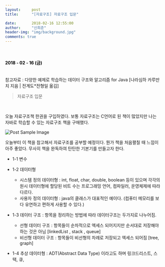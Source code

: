```yaml
---
layout:     post
title:      "[자료구조] 자료구조 입문"

date:       2018-02-16 12:55:00
author:     "신희준"
header-img: "img/background.jpg"
comments: true
---
```


<head>
 <meta property="og:type" content="자료구조 입문">
 <meta property="og:title" content="자료구조 입문">
 <meta property="og:description" content="자료구조 입문">
 <meta property="og:url" content="http://shj7242.github.io/2018/02/16/DataStructure/">

 <meta name="twitter:card" content="자료구조 입문">
  <meta name="twitter:title" content="자료구조 입문">
  <meta name="twitter:description" content="자료구조 입문">
  <meta name="FACEBOOK:domain" content="http://shj7242.github.io/2018/02/16/DataStructure/">
  <meta name="facebook:card" content="자료구조 입문">
   <meta name="facebook:title" content="자료구조 입문">
   <meta name="facebook:description" content="자료구조 입문">
   <meta name="facebook:domain" content="http://shj7242.github.io/2018/02/16/DataStructure/">


 </head>

<br>
<H4 style ="font-weight:bold; color:black;"> </H4>

<H4 style ="font-weight:bold; color : black">2018 - 02 - 16 (금)</H4>
<br>
참고자료 : 다양한 예제로 학습하는 데이터 구조와 알고리즘 for Java [나라심하 카루만치 지음 | 전계도*전형일 옮김]
<br>

> 자료구조 입문

<br>

오늘 자료구조책 한권을 구입하였다. 보통 자료구조는 C언어로 된 책이 많았지만 나는 자바로 학습할 수 있는 자료구조 책을 구매했다.

<img src="{{ site.baseurl }}/img/dsJava.jpg" alt="Post Sample Image">

오늘부터 이 책을 참고해서 자료구조를 공부할 예정이다. 뭔가 책을 처음펼칠 때 느낌이 아주 좋았다. 무사히 책을 완독하여 탄탄한 기본기를 만들고자 한다.

* 1-1 변수

* 1-2 데이터형
  * 시스템 정의 데이터형 : int, float, char, double, boolean 등이 있으며 각각의 원시 데이터형에 할당된 비트 수는 프로그래밍 언어, 컴파일러, 운영체제에 따라 다르다.
  * 사용자 정의 데이터형 : java의 클래스가 대표적인 예이다. (컴퓨터 메모리를 보다 유연하고 편하게 사용할 수 있다.)
* 1-3 데이터 구조 : 항목을 정리하는 방법에 따라 데이터구조는 두가지로 나누어짐.
  * 선형 데이터 구조 : 항목들이 순차적으로 엑세스 되어지지만 순서대로 저장해야하는 것은 아님 [linkedList , stack , queue]
  * 비선형 데이터 구조 : 항목들이 비선형의 차례로 저장되고 엑세스 되어짐 [tree, graph]
* 1-4 추상 데이터형 : ADT(Abstract Data Type) 이라고도 하며 링크드리스트, 스택, 큐,
